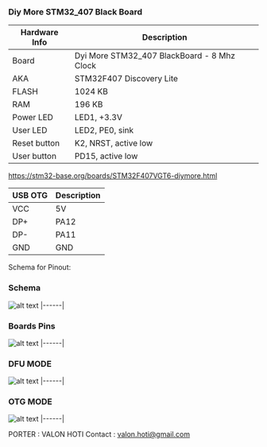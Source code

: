 ### Diy More STM32_407 Black Board 

|Hardware Info| Description|
|------|------|
|Board|Dyi More STM32_407 BlackBoard - 8 Mhz Clock|
|AKA|STM32F407 Discovery Lite|
|FLASH| 1024 KB |
|RAM| 196 KB |
|Power LED| LED1, +3.3V |
|User LED| LED2, PE0, sink |
|Reset button| K2, NRST, active low |
|User button|  PD15, active low |

https://stm32-base.org/boards/STM32F407VGT6-diymore.html

|USB OTG| Description|
|------|------|
|VCC   | 5V  |
|DP+   | PA12|
|DP-   | PA11|
|GND   | GND |

Schema for Pinout:
### Schema 
![alt text](https://github.com/valoni/netmf-interpreter4x/blob/master/DIYMORE_STM32_407/DIY-More-STM32F407VGT6.png "Schema")
|------|


### Boards Pins
![alt text](https://github.com/valoni/netmf-interpreter4x/blob/master/DIYMORE_STM32_407/pinout.jpg "Pinout")
|------|


### DFU MODE 
![alt text](https://github.com/valoni/netmf-interpreter4x/blob/master/DIYMORE_STM32_407/DFU_Mode.jpg "DFU Mode")
|------|


### OTG MODE 
![alt text](https://github.com/valoni/netmf-interpreter4x/blob/master/DIYMORE_STM32_407/OTG_MODE.jpg "OTG Mode")
|------|

PORTER : VALON HOTI
Contact : valon.hoti@gmail.com 
